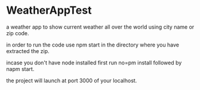 # WeatherAppTest
a weather app to show current weather all over the world using city name or zip code.

in order to run the code use npm start in the directory where you have extracted the zip.

incase you don't have node installed first run no=pm install followed by napm start.

the project will launch at port 3000 of your localhost.


